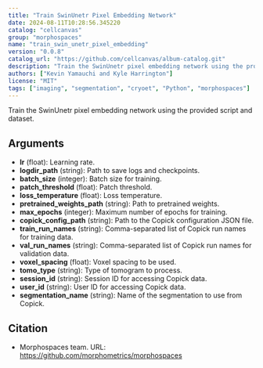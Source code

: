 ```yaml
---
title: "Train SwinUnetr Pixel Embedding Network"
date: 2024-08-11T10:28:56.345220
catalog: "cellcanvas"
group: "morphospaces"
name: "train_swin_unetr_pixel_embedding"
version: "0.0.8"
catalog_url: "https://github.com/cellcanvas/album-catalog.git"
description: "Train the SwinUnetr pixel embedding network using the provided script and dataset."
authors: ["Kevin Yamauchi and Kyle Harrington"]
license: "MIT"
tags: ["imaging", "segmentation", "cryoet", "Python", "morphospaces"]
---
```


Train the SwinUnetr pixel embedding network using the provided script and dataset.

## Arguments

- **lr** (float): Learning rate.
- **logdir_path** (string): Path to save logs and checkpoints.
- **batch_size** (integer): Batch size for training.
- **patch_threshold** (float): Patch threshold.
- **loss_temperature** (float): Loss temperature.
- **pretrained_weights_path** (string): Path to pretrained weights.
- **max_epochs** (integer): Maximum number of epochs for training.
- **copick_config_path** (string): Path to the Copick configuration JSON file.
- **train_run_names** (string): Comma-separated list of Copick run names for training data.
- **val_run_names** (string): Comma-separated list of Copick run names for validation data.
- **voxel_spacing** (float): Voxel spacing to be used.
- **tomo_type** (string): Type of tomogram to process.
- **session_id** (string): Session ID for accessing Copick data.
- **user_id** (string): User ID for accessing Copick data.
- **segmentation_name** (string): Name of the segmentation to use from Copick.

## Citation

- Morphospaces team.
  URL: https://github.com/morphometrics/morphospaces


